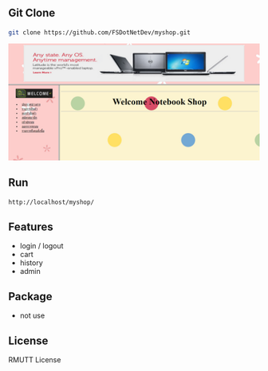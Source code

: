 ## Git Clone
```bash
git clone https://github.com/FSDotNetDev/myshop.git
```

[![Myshop demo](https://raw.githubusercontent.com/FSDotNetDev/myshop/master/image/myshop.png)]()

## Run
```bash
http://localhost/myshop/
```

## Features
* login / logout
* cart
* history
* admin

## Package
* not use

## License
RMUTT License

